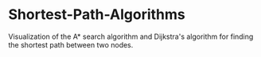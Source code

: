 # Shortest-Path-Algorithms

Visualization of the A* search algorithm and Dijkstra's algorithm for finding the shortest path between two nodes.
